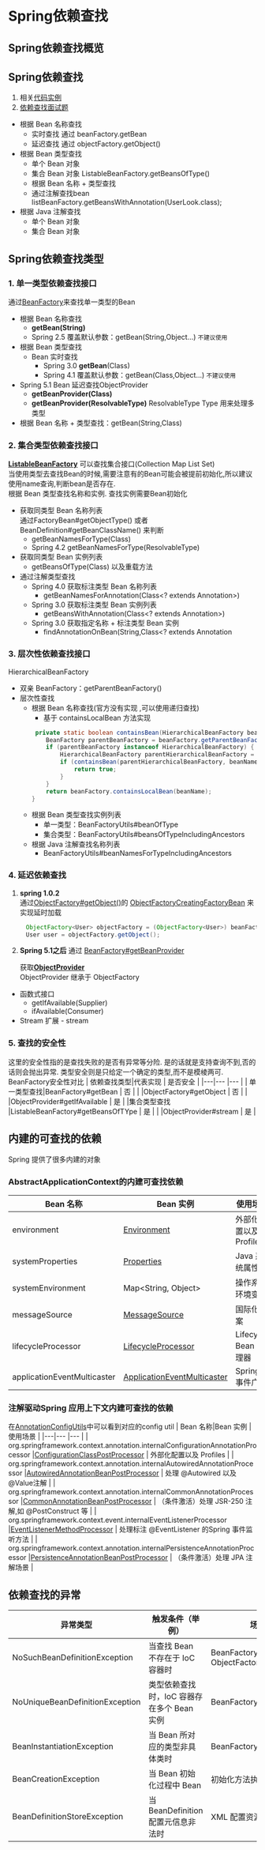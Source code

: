# **Spring依赖查找**
## **Spring依赖查找概览**
## **Spring依赖查找**
  1. 相关[代码实例]([/ioc-container-overview](https://github.com/FantasybabyChange/thinking-in-spring/blob/main/learn-ioc/ioc-container-overview/src/main/java/com/fantasybaby/spring/ioc/overview/SpringIocLookUp.java))  
  2. [依赖查找面试题](springDL/SpringDLQuestions.md)
* 根据 Bean 名称查找
  * 实时查找  通过 beanFactory.getBean
  * 延迟查找  通过 objectFactory.getObject()
* 根据 Bean 类型查找
  *  单个 Bean 对象
  *  集合 Bean 对象  ListableBeanFactory.getBeansOfType()
  *  根据 Bean 名称 + 类型查找
  *  通过注解查找bean listBeanFactory.getBeansWithAnnotation(UserLook.class);
* 根据 Java 注解查找
  * 单个 Bean 对象
  * 集合 Bean 对象  

## **Spring依赖查找类型**  
### **1. 单一类型依赖查找接口**
通过[BeanFactory](https://github.com/spring-projects/spring-framework/blob/main/spring-beans/src/main/java/org/springframework/beans/factory/BeanFactory.java)来查找单一类型的Bean
   * 根据 Bean 名称查找
     * **getBean(String)**
     * Spring 2.5 覆盖默认参数：getBean(String,Object...) `不建议使用`
   * 根据 Bean 类型查找
     * Bean 实时查找
       * Spring 3.0 **getBean**(Class)
       * Spring 4.1 覆盖默认参数：getBean(Class,Object...) `不建议使用`
   * Spring 5.1 Bean 延迟查找ObjectProvider
     * **getBeanProvider(Class)**
     * **getBeanProvider(ResolvableType)** 
      ResolvableType  Type 用来处理多类型
   * 根据 Bean 名称 + 类型查找：getBean(String,Class)
  
### **2. 集合类型依赖查找接口** 
  [**ListableBeanFactory**](https://github.com/spring-projects/spring-framework/blob/main/spring-beans/src/main/java/org/springframework/beans/factory/ListableBeanFactory.java) 可以查找集合接口(Collection Map List Set)  
  当使用类型去查找Bean的时候,需要注意有的Bean可能会被提前初始化,所以建议使用name查询,判断bean是否存在.  
  根据 Bean 类型查找名称和实例.  查找实例需要Bean初始化
  * 获取同类型 Bean 名称列表   
    通过FactoryBean#getObjectType() 或者 BeanDefinition#getBeanClassName() 来判断
    * getBeanNamesForType(Class)
    * Spring 4.2 getBeanNamesForType(ResolvableType)
  * 获取同类型 Bean 实例列表
    * getBeansOfType(Class) 以及重载方法
  * 通过注解类型查找
    * Spring 4.0 获取标注类型 Bean 名称列表
      * getBeanNamesForAnnotation(Class<? extends Annotation>)
    * Spring 3.0 获取标注类型 Bean 实例列表
      * getBeansWithAnnotation(Class<? extends Annotation>)
    * Spring 3.0 获取指定名称 + 标注类型 Bean 实例
      * findAnnotationOnBean(String,Class<? extends Annotation
### **3. 层次性依赖查找接口**
 HierarchicalBeanFactory
* 双亲 BeanFactory：getParentBeanFactory()
* 层次性查找
  * 根据 Bean 名称查找(官方没有实现 ,可以使用递归查找)
    * 基于 containsLocalBean 方法实现
    ```java
     private static boolean containsBean(HierarchicalBeanFactory beanFactory, String beanName) {
        BeanFactory parentBeanFactory = beanFactory.getParentBeanFactory();
        if (parentBeanFactory instanceof HierarchicalBeanFactory) {
            HierarchicalBeanFactory parentHierarchicalBeanFactory = HierarchicalBeanFactory.class.cast(parentBeanFactory);
            if (containsBean(parentHierarchicalBeanFactory, beanName)) {
                return true;
            }
        }
        return beanFactory.containsLocalBean(beanName);
    } 
    ```
  * 根据 Bean 类型查找实例列表
    * 单一类型：BeanFactoryUtils#beanOfType
    * 集合类型：BeanFactoryUtils#beansOfTypeIncludingAncestors
  * 根据 Java 注解查找名称列表
    * BeanFactoryUtils#beanNamesForTypeIncludingAncestors

### **4. 延迟依赖查找**
1. **spring 1.0.2**  
 通过[ObjectFactory#getObject()](https://github.com/spring-projects/spring-framework/blob/main/spring-beans/src/main/java/org/springframework/beans/factory/ObjectFactory.java)的 [ObjectFactoryCreatingFactoryBean](https://github.com/spring-projects/spring-framework/blob/main/spring-beans/src/main/java/org/springframework/beans/factory/config/ObjectFactoryCreatingFactoryBean.java) 来实现延时加载
 ```java
      ObjectFactory<User> objectFactory = (ObjectFactory<User>) beanFactory.getBean("objectFactory");
      User user = objectFactory.getObject();
 ```
2.  **Spring 5.1之后**
   通过 [BeanFactory#getBeanProvider](https://github.com/spring-projects/spring-framework/blob/main/spring-beans/src/main/java/org/springframework/beans/factory/BeanFactory.java)
     
     获取[**ObjectProvider**](https://github.com/spring-projects/spring-framework/blob/main/spring-beans/src/main/java/org/springframework/beans/factory/ObjectProvider.java)  
     ObjectProvider 继承于 ObjectFactory
* 函数式接口  
    * getIfAvailable(Supplier)
    * ifAvailable(Consumer)  
* Stream 扩展 - stream

### **5. 查找的安全性**
这里的安全性指的是查找失败的是否有异常等分险.
是的话就是支持查询不到,否的话则会抛出异常.
类型安全则是只给定一个确定的类型,而不是模棱两可.
 BeanFactory安全性对比
 | 依赖查找类型|代表实现 | 是否安全 |
 |---|--- |--- |
 | 单一类型查找|BeanFactory#getBean | 否 |
 | |ObjectFactory#getObject | 否 |
 | |ObjectProvider#getIfAvailable | 是 |
 |集合类型查找 |ListableBeanFactory#getBeansOfTYpe | 是 |
 | |ObjectProvider#stream | 是 |


## **内建的可查找的依赖**
Spring 提供了很多内建的对象
### **AbstractApplicationContext的内建可查找依赖**
 | Bean 名称|Bean 实例 | 使用场景 |
 |---|--- |--- |
 | environment|[Environment](https://github.com/spring-projects/spring-framework/blob/main/spring-core/src/main/java/org/springframework/core/env/Environment.java) | 外部化配置以及 Profiles |
 |systemProperties |[Properties](https://github.com/openjdk/jdk/blob/master/src/java.base/share/classes/java/util/Properties.java) | Java 系统属性 |
 |systemEnvironment |Map<String, Object> | 操作系统环境变量|
 |messageSource |[MessageSource](https://github.com/spring-projects/spring-framework/blob/main/spring-context/src/main/java/org/springframework/context/MessageSource.java) | 国际化文案 |
 |lifecycleProcessor |[LifecycleProcessor](https://github.com/spring-projects/spring-framework/blob/main/spring-context/src/main/java/org/springframework/context/LifecycleProcessor.java) | Lifecycle Bean 处理器 |
 |applicationEventMulticaster |[ApplicationEventMulticaster](https://github.com/spring-projects/spring-framework/blob/main/spring-context/src/main/java/org/springframework/context/event/ApplicationEventMulticaster.java) | Spring 事件广播 |

 ### **注解驱动Spring 应用上下文内建可查找的依赖**
 在[AnnotationConfigUtils](https://github.com/spring-projects/spring-framework/blob/main/spring-context/src/main/java/org/springframework/context/annotation/AnnotationConfigUtils.java)中可以看到对应的config util
 | Bean 名称|Bean 实例 | 使用场景 |
 |---|--- |--- |
 | org.springframework.context.annotation.internalConfigurationAnnotationProcessor |[ConfigurationClassPostProcessor](https://github.com/spring-projects/spring-framework/blob/main/spring-context/src/main/java/org/springframework/context/annotation/ConfigurationClassPostProcessor.java) | 外部化配置以及 Profiles |
 | org.springframework.context.annotation.internalAutowiredAnnotationProcessor |[AutowiredAnnotationBeanPostProcessor](https://github.com/spring-projects/spring-framework/blob/main/spring-beans/src/main/java/org/springframework/beans/factory/annotation/AutowiredAnnotationBeanPostProcessor.java) | 处理 @Autowired 以及 @Value注解 |
 | org.springframework.context.annotation.internalCommonAnnotationProcessor |[CommonAnnotationBeanPostProcessor](https://github.com/spring-projects/spring-framework/blob/main/spring-context/src/main/java/org/springframework/context/annotation/CommonAnnotationBeanPostProcessor.java) | （条件激活）处理 JSR-250 注解,如 @PostConstruct 等 |
 | org.springframework.context.event.internalEventListenerProcessor |[EventListenerMethodProcessor](https://github.com/spring-projects/spring-framework/blob/main/spring-context/src/main/java/org/springframework/context/event/EventListenerMethodProcessor.java) | 处理标注 @EventListener 的Spring 事件监听方法 |
 | org.springframework.context.annotation.internalPersistenceAnnotationProcessor |[PersistenceAnnotationBeanPostProcessor](https://github.com/spring-projects/spring-framework/blob/main/spring-orm/src/main/java/org/springframework/orm/jpa/support/PersistenceAnnotationBeanPostProcessor.java) | （条件激活）处理 JPA 注解场景 |


 ## **依赖查找的异常**  


 |异常类型| 触发条件（举例）| 场景举例|
 |--------|--------|--------|
|NoSuchBeanDefinitionException |当查找 Bean 不存在于 IoC 容器时 |BeanFactory#getBean    ObjectFactory#getObject|
| NoUniqueBeanDefinitionException| 类型依赖查找时，IoC 容器存在多个 Bean 实例 |BeanFactory#getBean(Class)|
|BeanInstantiationException| 当 Bean 所对应的类型非具体类时 | BeanFactory#getBean|
|BeanCreationException| 当 Bean 初始化过程中 Bean |初始化方法执行异常时  |
|BeanDefinitionStoreException| 当 BeanDefinition 配置元信息非法时  | XML 配置资源无法打开时|
